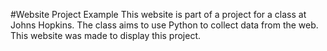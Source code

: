 
#Website Project Example
This website is part of a project for a class at Johns Hopkins. The class aims to use Python to collect data from the web. This website was made to display this project.
